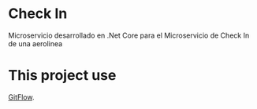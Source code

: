 # Check In
Microservicio desarrollado en .Net Core para el Microservicio de Check In de una aerolinea

# This project use 
[GitFlow](https://www.atlassian.com/es/git/tutorials/comparing-workflows/gitflow-workflow).